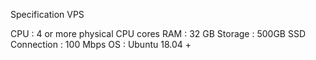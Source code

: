 Specification VPS

CPU : 4 or more physical CPU cores RAM : 32 GB Storage : 500GB SSD Connection : 100 Mbps OS : Ubuntu 18.04 +

